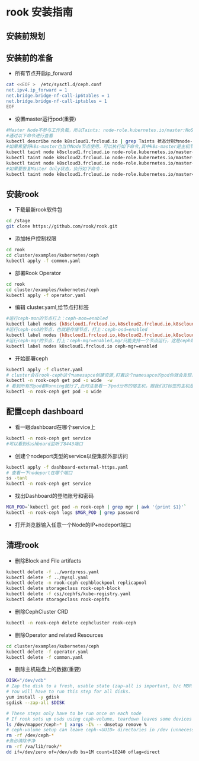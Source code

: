 # rook 安装指南



## 安装前规划



## 安装前的准备


+ 所有节点开启ip_forward
``` bash
cat <<EOF >  /etc/sysctl.d/ceph.conf
net.ipv4.ip_forward = 1
net.bridge.bridge-nf-call-ip6tables = 1
net.bridge.bridge-nf-call-iptables = 1
EOF
```

+ 设置master运行pod(重要)

``` bash
#Master Node不参与工作负载，所以Taints: node-role.kubernetes.io/master:NoSchedule
#通过以下命令进行查看
kubectl describe node k8scloud1.frcloud.io | grep Taints 状态分别为node-role.kubernetes.io/master:NoSchedule 或<none>
#如果希望将k8s-master也当作Node节点使用，可以执行如下命令,其中k8s-master是主机节点hostname：
kubectl taint node k8scloud1.frcloud.io node-role.kubernetes.io/master-
kubectl taint node k8scloud2.frcloud.io node-role.kubernetes.io/master-
kubectl taint node k8scloud3.frcloud.io node-role.kubernetes.io/master-
#如果要恢复Master Only状态，执行如下命令：
kubectl taint node k8scloud1.frcloud.io node-role.kubernetes.io/master=:NoSchedule
```

## 安装rook

+ 下载最新rook软件包
``` bash
cd /stage
git clone https://github.com/rook/rook.git

```


+ 添加帐户控制权限
``` bash
cd rook
cd cluster/examples/kubernetes/ceph
kubectl apply -f common.yaml
```

+ 部署Rook Operator
``` bash
cd rook
cd cluster/examples/kubernetes/ceph
kubectl apply -f operator.yaml
```

+ 编辑 cluster.yaml,给节点打标签
``` bash
#运行ceph-mon的节点打上：ceph-mon=enabled
kubectl label nodes {k8scloud1.frcloud.io,k8scloud2.frcloud.io,k8scloud3.frcloud.io} ceph-mon=enabled
#运行ceph-osd的节点，也就是存储节点，打上：ceph-osd=enabled
kubectl label nodes {k8scloud1.frcloud.io,k8scloud2.frcloud.io,k8scloud3.frcloud.io} ceph-osd=enabled
#运行ceph-mgr的节点，打上：ceph-mgr=enabled,mgr只能支持一个节点运行，这是ceph跑k8s里的局限
kubectl label nodes k8scloud1.frcloud.io ceph-mgr=enabled
```

+ 开始部署ceph
``` bash
kubectl apply -f cluster.yaml
# cluster会在rook-ceph这个namesapce创建资源,盯着这个namesapce的pod你就会发现，它在按照顺序创建Pod
kubectl -n rook-ceph get pod -o wide  -w
# 看到所有的pod都Running就行了,此时注意看一下pod分布的宿主机，跟我们打标签的主机是一致的
kubectl -n rook-ceph get pod -o wide
```




## 配置ceph dashboard


+ 看一眼dashboard在哪个service上
```bash
kubectl -n rook-ceph get service
#可以看到dashboard监听了8443端口
```

+ 创建个nodeport类型的service以便集群外部访问
```bash
kubectl apply -f dashboard-external-https.yaml
# 查看一下nodeport在哪个端口
ss -tanl
kubectl -n rook-ceph get service
```
+ 找出Dashboard的登陆账号和密码
```bash
MGR_POD=`kubectl get pod -n rook-ceph | grep mgr | awk '{print $1}'`
kubectl -n rook-ceph logs $MGR_POD | grep password
```



+ 打开浏览器输入任意一个Node的IP+nodeport端口

## 清理rook

+ 删除Block and File artifacts
```bash
kubectl delete -f ../wordpress.yaml
kubectl delete -f ../mysql.yaml
kubectl delete -n rook-ceph cephblockpool replicapool
kubectl delete storageclass rook-ceph-block
kubectl delete -f csi/cephfs/kube-registry.yaml
kubectl delete storageclass rook-cephfs
```

+ 删除CephCluster CRD
```bash
kubectl -n rook-ceph delete cephcluster rook-ceph
```

+ 删除Operator and related Resources
```bash
cd cluster/examples/kubernetes/ceph
kubectl delete -f operator.yaml
kubectl delete -f common.yaml
```
+ 删除主机磁盘上的数据(重要)
```bash
DISK="/dev/vdb"
# Zap the disk to a fresh, usable state (zap-all is important, b/c MBR has to be clean)
# You will have to run this step for all disks.
yum install -y gdisk
sgdisk --zap-all $DISK

# These steps only have to be run once on each node
# If rook sets up osds using ceph-volume, teardown leaves some devices mapped that lock the disks.
ls /dev/mapper/ceph-* | xargs -I% -- dmsetup remove %
# ceph-volume setup can leave ceph-<UUID> directories in /dev (unnecessary clutter)
rm -rf /dev/ceph-*
#务必清除干净
rm -rf /va/lib/rook/*
dd if=/dev/zero of=/dev/vdb bs=1M count=10240 oflag=direct
```
